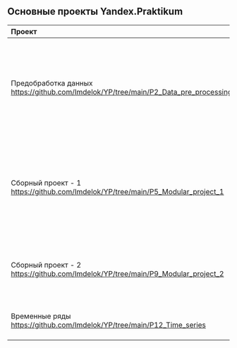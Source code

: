 ## Основные проекты Yandex.Praktikum

|Проект                             |Описание|Инструменты|
|:---|---|---|
|Предобработка данных https://github.com/Imdelok/YP/tree/main/P2_Data_pre_processing | На основе статистики о платёжеспособности клиентов исследовать влияет ли семейное положение и количество детей клиента на факт возврата кредита в срок | Python, Pandas |
|Сборный проект - 1 https://github.com/Imdelok/YP/tree/main/P5_Modular_project_1 | Используя исторические данные о продажах компьютерных игр, оценки пользователей и экспертов, жанры и платформы, выявить закономерности, определяющие успешность игры. | Numpy, Seaborn, Matplotlib, Scipy |
|Сборный проект - 2 https://github.com/Imdelok/YP/tree/main/P9_Modular_project_2 | Разработка модели, предсказывающей коэффициент восстановления золота из золотосодержащей руды | Pandas, Numpy, Sklearn |
|Временные ряды https://github.com/Imdelok/YP/tree/main/P12_Time_series | Обучить модель для определения рыночной стоимости автомобиля | Catboost, Xgboost, Lightgbm |

